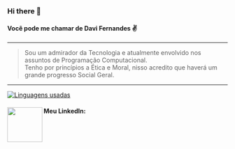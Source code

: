 ### Hi there 👋
#### Você pode me chamar de Davi Fernandes :v:
---
>Sou um admirador da Tecnologia e atualmente envolvido nos assuntos de Programação Computacional.
&nbsp;  
>Tenho por princípios a Ética e Moral, nisso acredito que haverá um grande progresso Social Geral. 
---
<!-- [comment]: # ![Minhas estatísticas no GitHub](https://github-readme-stats.vercel.app/api?username=daviafer&show_icons=true&theme=radical) -->

[![Linguagens usadas](https://github-readme-stats.vercel.app/api/top-langs/?username=daviafer&layout=compact)](https://github.com/Daviafer)

#### Meu LinkedIn:<a href="https://www.linkedin.com/in/davialvesfernandes/" target="_blank"> <img src="https://cdn.jsdelivr.net/gh/devicons/devicon/icons/linkedin/linkedin-original-wordmark.svg" height="80" align="left"> </a>

